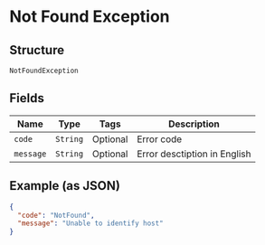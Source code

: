 
# Not Found Exception

## Structure

`NotFoundException`

## Fields

| Name | Type | Tags | Description |
|  --- | --- | --- | --- |
| `code` | `String` | Optional | Error code |
| `message` | `String` | Optional | Error desctiption in English |

## Example (as JSON)

```json
{
  "code": "NotFound",
  "message": "Unable to identify host"
}
```


